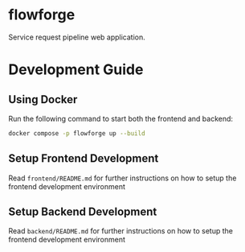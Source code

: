 # flowforge

Service request pipeline web application.

# Development Guide

## Using Docker

Run the following command to start both the frontend and backend:

```bash
docker compose -p flowforge up --build
```

## Setup Frontend Development

Read `frontend/README.md` for further instructions on how to setup the frontend development environment

## Setup Backend Development

Read `backend/README.md` for further instructions on how to setup the frontend development environment
